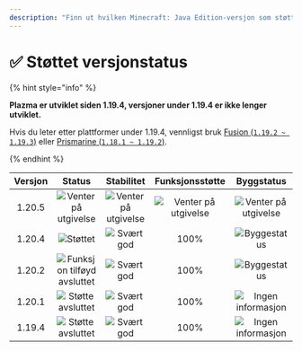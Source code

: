 ```yaml
---
description: "Finn ut hvilken Minecraft: Java Edition-versjon som støttes av Plazma."
---
```


# ✅ Støttet versjonstatus

{% hint style="info" %}

**Plazma er utviklet siden 1.19.4, versjoner under 1.19.4 er ikke lenger utviklet.**

Hvis du leter etter plattformer under 1.19.4, vennligst bruk [Fusion (`1.19.2 ~ 1.19.3`)](https://github.com/RuinedTechnologyUnify/Fusion) eller [Prismarine (`1.18.1 ~ 1.19.2`)](https://github.com/PrismarineTeam/Prismarine).

{% endhint %}

[wtr]: https://img.shields.io/badge/Ventende%20utgivelse-gray?style=for-the-badge

[atv]: https://img.shields.io/badge/Støttet-success?style=for-the-badge

[mtn]: https://img.shields.io/badge/Funksjon%20tilføyd%20avsluttet-blue?style=for-the-badge

[eol]: https://img.shields.io/badge/Støtte%20avsluttet-red?style=for-the-badge

[nul]: https://img.shields.io/badge/Ingen%20informasjon-gray?style=for-the-badge

[vgd]: https://img.shields.io/badge/Svært%20god-blue?style=for-the-badge

[100]: https://img.shields.io/badge/100%25-blue?style=for-the-badge

| Versjon |               Status               |          Stabilitet         |       Funksjonsstøtte       |          Byggstatus         |
| :-----: | :--------------------------------: | :-------------------------: | :-------------------------: | :-------------------------: |
|  1.20.5 |     ![Venter på utgivelse][wtr]    | ![Venter på utgivelse][wtr] | ![Venter på utgivelse][wtr] | ![Venter på utgivelse][wtr] |
|  1.20.4 |           ![Støttet][atv]          |      ![Svært god][vgd]      |             100%            |     ![Byggestatus][204]     |
|  1.20.2 | ![Funksjon tilføyd avsluttet][mtn] |      ![Svært god][vgd]      |             100%            |     ![Byggestatus][202]     |
|  1.20.1 |      ![Støtte avsluttet][eol]      |      ![Svært god][vgd]      |             100%            |  ![Ingen informasjon][nul]  |
|  1.19.4 |      ![Støtte avsluttet][eol]      |      ![Svært god][vgd]      |             100%            |  ![Ingen informasjon][nul]  |

[204]: https://img.shields.io/github/actions/workflow/status/PlazmaMC/Plazma/release.yml?style=for-the-badge&label=%20&branch=ver/1.20.4

[202]: https://img.shields.io/github/actions/workflow/status/PlazmaMC/Plazma/release.yml?style=for-the-badge&label=%20&branch=ver/1.20.2

<!--

https://api.plazmamc.org/v1/badge/<bit>/<str>
- bit: RGB (Boolean, ...)
    - EX) 110 -> Yellow / 001 -> Blue / 000 -> Grey
    000 001 010 011 100 101 110 111

[wtr]: https://api.plazmamc.org/v1/badge/0/릴리스%20대기중

[dev]: https://api.plazmamc.org/v1/badge/1/개발중
[atv]: https://api.plazmamc.org/v1/badge/2/지원중
[mtn]: https://api.plazmamc.org/v1/badge/6/기능%20추가%20종료
[eol]: https://api.plazmamc.org/v1/badge/4/지원%20종료

[ukn]: https://api.plazmamc.org/v1/badge/0/정보%20없음
[vgd]: https://api.plazmamc.org/v1/badge/1/매우%20좋음

|  버전  |          상태          |        안정성        |       기능 지원       |       빌드 상태       |
| :----: | :-------------------: | :------------------: | :------------------: | :------------------: |
| 1.20.5 | ![릴리스 대기중][wtr]  | ![릴리스 대기중][wtr] | ![릴리스 대기중][wtr] | ![릴리스 대기중][wtr] |
| 1.20.4 |    ![지원중][atv]     |   ![매우 좋음][vgd]   |         100%         | [![빌드 상태](https://build.plazmamc.org/1.20.4/sh)](https://build.plazmamc.org/1.20.4/) |
| 1.20.2 | ![기능 추가 종료][mtn] |   ![매우 좋음][vgd]   |         100%        | [![빌드 상태](https://build.plazmamc.org/1.20.2/sh)](https://build.plazmamc.org/1.20.2/) |
| 1.20.1 |   ![지원 종료][eol]    |   ![매우 좋음][vgd]  |         100%         |   ![빌드 상태][ukn]   |
| 1.19.4 |   ![지원 종료][eol]    |   ![매우 좋음][vgd]  |         100%         |   ![빌드 상태][ukn]   |
-->
